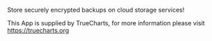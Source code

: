 

Store securely encrypted backups on cloud storage services!

This App is supplied by TrueCharts, for more information please visit https://truecharts.org
